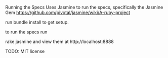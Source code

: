 
Running the Specs
Uses Jasmine to run the specs, specifically the Jasmine Gem https://github.com/pivotal/jasmine/wiki/A-ruby-project

run bundle install to get setup.

to run the specs run

rake jasmine and view them at http://localhost:8888

TODO:
MIT license